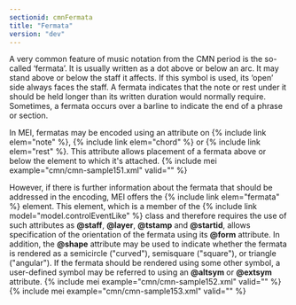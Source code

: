 ```yaml
---
sectionid: cmnFermata
title: "Fermata"
version: "dev"
---
```


A very common feature of music notation from the CMN period is the so-called ‘fermata’. It is usually written as a dot above or below an arc. It may stand above or below the staff it affects. If this symbol is used, its ‘open’ side always faces the staff. A fermata indicates that the note or rest under it should be held longer than its written duration would normally require. Sometimes, a fermata occurs over a barline to indicate the end of a phrase or section.

In MEI, fermatas may be encoded using an attribute on {% include link elem="note" %}, {% include link elem="chord" %} or {% include link elem="rest" %}. This attribute allows placement of a fermata above or below the element to which it's attached.
{% include mei example="cmn/cmn-sample151.xml" valid="" %}
    
However, if there is further information about the fermata that should be addressed in the encoding, MEI offers the {% include link elem="fermata" %} element. This element, which is a member of the {% include link model="model.controlEventLike" %} class and therefore requires the use of such attributes as **@staff**, **@layer**, **@tstamp** and **@startid**, allows specification of the orientation of the fermata using its **@form** attribute. In addition, the **@shape** attribute may be used to indicate whether the fermata is rendered as a semicircle ("curved"), semisquare ("square"), or triangle ("angular"). If the fermata should be rendered using some other symbol, a user-defined symbol may be referred to using an **@altsym** or **@extsym** attribute.
{% include mei example="cmn/cmn-sample152.xml" valid="" %}
    {% include mei example="cmn/cmn-sample153.xml" valid="" %}
    